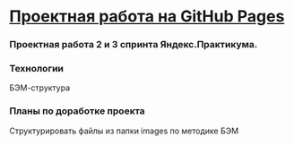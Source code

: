 # [Проектная работа на GitHub Pages](https://meltywd.github.io/how-to-learn/)

### Проектная работа 2 и 3 спринта Яндекс.Практикума.

### Технологии
БЭМ-структура

### Планы по доработке проекта
Структурировать файлы из папки images по методике БЭМ
